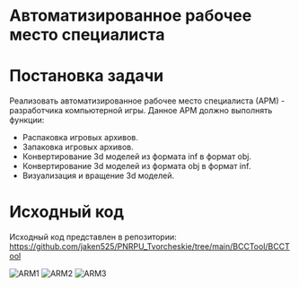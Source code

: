 # Автоматизированное рабочее место специалиста
# Постановка задачи
Реализовать автоматизированное рабочее место специалиста (АРМ) - разработчика компьютерной игры. Данное АРМ должно выполнять функции:
- Распаковка игровых архивов.
- Запаковка игровых архивов.
- Конвертирование 3d моделей из формата inf в формат obj.
- Конвертирование 3d моделей из формата obj в формат inf.
- Визуализация и вращение 3d моделей.
# Исходный код
Исходный код представлен в репозитории: https://github.com/jaken525/PNRPU_Tvorcheskie/tree/main/BCCTool/BCCTool

![ARM1](https://github.com/jaken525/PNRPU_Tvorcheskie/assets/57368196/d82e78cd-611a-47ae-be34-1473d64789d4)
![ARM2](https://github.com/jaken525/PNRPU_Tvorcheskie/assets/57368196/abd6268c-1137-42ca-a31e-5dc8a96679ce)
![ARM3](https://github.com/jaken525/PNRPU_Tvorcheskie/assets/57368196/6d669c47-0e33-4439-a1c3-1f4668b790bd)
